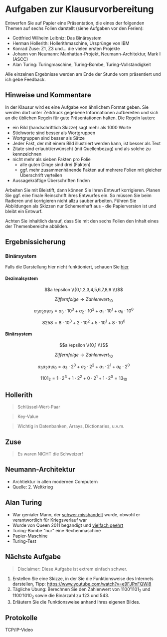 Aufgaben zur Klausurvorbereitung
===================================

Entwerfen Sie auf Papier eine Präsentation, die eines der folgenden Themen auf sechs Folien darstellt (siehe Aufgaben vor den Ferien):

- Gottfried Wilhelm Leibniz: Das Binärsystem
- Herman Hollerith: Hollerithmaschine, Ursprünge von IBM
- Konrad Zuse: Z1, Z3 und... die vielen ersten Projekte
- Johann von Neumann: Manhattan-Projekt, Neumann-Architektur, Mark I (ASCC)
- Alan Turing: Turingmaschine, Turing-Bombe, Turing-Vollständigkeit

Alle einzelnen Ergebnisse werden am Ende der Stunde vorn präsentiert und ich gebe Feedback.

## Hinweise und Kommentare

In der Klausur wird es eine Aufgabe von ähnlichem Format geben. Sie werden dort unter Zeitdruck gegebene Informationen aufbereiten und sich an die üblichen Regeln für gute Präsentationen halten. Die Regeln lauten:

- ein Bild (handschriftlich Skizze) sagt mehr als 1000 Worte
- Stichworte sind besser als Wortgruppen
- Wortgruppen sind besser als Sätze
- Jeder Fakt, der mit einem Bild illustriert werden kann, ist besser als Text
- Zitate sind erlaubt/erwünscht (mit Quellenbezug) und als solche zu kennzeichnen
- nicht mehr als sieben Fakten pro Folie
    - alle guten Dinge sind drei (Fakten)
    - ggf. mehr zusammenhänende Fakten auf mehrere Folien mit gleicher Überschrift verteilen
- Aussagekräftige Überschriften finden

Arbeiten Sie mit Bleistift, dann können Sie Ihren Entwurf korrigieren. Planen Sie ggf. eine finale Reinschrift ihres Entwurfes ein. So müssen Sie beim Radieren und korrigieren nicht allzu sauber arbeiten. Führen Sie Abbildungen als Skizzen nur Schemenhaft aus - die Papierversion ist und bleibt ein Entwurf.

Achten Sie inhaltlich darauf, dass Sie mit den sechs Folien den Inhalt eines der Themenbereiche abbilden.

## Ergebnissicherung

### Binärsystem

Falls die Darstellung hier nicht funktioniert, schauen Sie [hier](https://docs.gcm.schule/pad/#/yTS3Pc_IQTBrNcLVOjk)

#### Dezimalsystem

$$a \epsilon \\{0,1,2,3,4,5,6,7,8,9 \\}$$

$$Ziffernfolge \rightarrow Zahlenwert_{10}$$

$$a_3 a_2 a_1 a_0 = a_3 \cdot 10^3 + a_2 \cdot 10^2 + a_1 \cdot 10^1 + a_0 \cdot 10^0$$

$$8258 = 8 \cdot 10^3 + 2 \cdot 10^2 + 5 \cdot 10^1 + 8 \cdot 10^0$$

#### Binärsystem

$$a \epsilon \\{0,1 \\}$$

$$Ziffernfolge \rightarrow Zahlenwert_{10}$$

$$
a_3 a_2 a_1 a_0 = a_3 \cdot 2^3 + a_2 \cdot 2^2 + a_1 \cdot 2^1 + a_0 \cdot 2^0
$$

$$
{1101}_2 = 1 \cdot 2^3 + 1 \cdot 2^2 + 0 \cdot 2^1 + 1 \cdot 2^0=13_{10}
$$

## Hollerith

> Schlüssel-Wert-Paar

> Key-Value

> Wichtig in Datenbanken, Arrays, Dictionaries, u.v.m.

## Zuse

> Es waren NICHT die Schweizer!

## Neumann-Architektur

- Archtiektur in allen modernen Computern
- Quelle: 2. Weltkrieg

## Alan Turing

- War genialer Mann, der [schwer misshandelt](https://www.spiegel.de/wissenschaft/mensch/alan-turing-queen-begnadigt-homosexuellen-informatik-pionier-a-940758.html) wurde, obwohl er verantwortlich für Kriegsverlauf war
- Wurde von Queen 2011 begandigt und [vielfach geehrt](https://de.wikipedia.org/wiki/Alan_Turing#Postume_Ehrungen)
- Turing-Bombe "nur" eine Rechenmaschine
- Papier-Maschine
- Turing-Test

## Nächste Aufgabe

> Disclaimer: Diese Aufgabe ist extrem einfach schwer.

1. Erstellen Sie eine Skizze, in der Sie die Funktionsweise des Internets darstellen. Tipp: https://www.youtube.com/watch?v=e9FJPnFQWi8
2. Tägliche Übung: Berechnen Sie den Zahlenwert von $1100'1101_2$ und $1100'1010_2$ sowie die Binärzahl zu 123 und 543.
1. Erläutern Sie die Funktionsweise anhand Ihres eigenen Bildes.

## Protokolle

TCP/IP-Video
